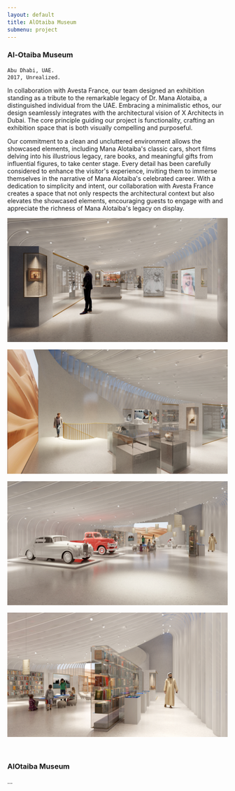 ```yaml
---
layout: default
title: AlOtaiba Museum
submenu: project
---
```

 
### Al-Otaiba Museum 

	Abu Dhabi, UAE.
	2017, Unrealized.

In collaboration with Avesta France, our team designed an exhibition standing as a tribute to the remarkable legacy of Dr. Mana Alotaiba, a distinguished individual from the UAE.  Embracing a minimalistic ethos, our design seamlessly integrates with the architectural vision of X Architects in Dubai. The core principle guiding our project is functionality, crafting an exhibition space that is both visually compelling and purposeful.

Our commitment to a clean and uncluttered environment allows the showcased elements, including Mana Alotaiba's classic cars, short films delving into his illustrious legacy, rare books, and meaningful gifts from influential figures, to take center stage. Every detail has been carefully considered to enhance the visitor's experience, inviting them to immerse themselves in the narrative of Mana Alotaiba's celebrated career. With a dedication to simplicity and intent, our collaboration with Avesta France creates a space that not only respects the architectural context but also elevates the showcased elements, encouraging guests to engage with and appreciate the richness of Mana Alotaiba's legacy on display.


![Fountain Square](/works/alotaiba-museum/01.jpg)

![Fountain Square](/works/alotaiba-museum/Cam4_OptB_Grd.jpg)

![Fountain Square](/works/alotaiba-museum/03.jpg)

![Fountain Square](/works/alotaiba-museum/04.jpg)


<br id="scr-to-here" />

### AlOtaiba Museum


...


<!-- #Reguengo #Urbanplanning #urbandesign #Architecture #Hertiage #Preservation #archdaily #Arch #archdaily #Portugal  -->

